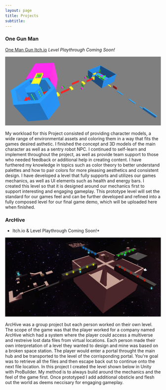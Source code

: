 ```yaml
---
layout: page
title: Projects
subtitle: 
---
```


### One Gun Man
[One Man Gun Itch.io](https://johnnycode.itch.io/one-man-gun)
*Level Playthrough Coming Soon!*

![One Man Gun Level Overview](assets/img/leveldesign/johnslevel1.PNG)

My workload for this Project consisted of providing character models, a wide range of environmental assets and coloring them in a way that fits the games desired asthetic. I finished the concept and 3D models of the main character as well as a sentry robot NPC. I continued to self-learn and implement throughout the project, as well as provide team support to those who needed feedback or additional help in creating content. I have furthered my knowledge in topics such as color theory to better understand palettes and how to pair colors for more pleasing aesthetics and consistent design. I have developed a level that fully supports and utilizes our games mechanics, as well as UI elements such as health and energy bars. I created this level so that it is designed around our mechanics first to support interesting and engaging gameplay. This prototype level will set the standard for our games feel and can be further developed and refined into a fully composed level for our final game demo, which will be uploaded here when finished.

### ArcHive
* Itch.io & Level Playthrough Coming Soon!*

![ArcHive Level Overview](assets/img/leveldesign/ArcHiveLevelPic1.PNG)

ArcHive was a group project but each person worked on their own level. The scope of the game was that the player worked for a company named ArcHive which had a system where the player could access a multiverse and restreive lost data files from virtual locations. Each person made their own interpretation of a level they wanted to design and mine was based on a broken space station. The player would enter a portal throught the main hub and be transported to the level of the corrisponding portal. You're goal was to retrieve all the files and then escape back out to continue onto the next file location. In this project I created the level shown below in Unity with ProBuilder. My method is to always build around the mechanics and the feel of the game first. Once prototyped I add additional obsticle and flesh out the world as deems neccisary for engaging gameplay.
